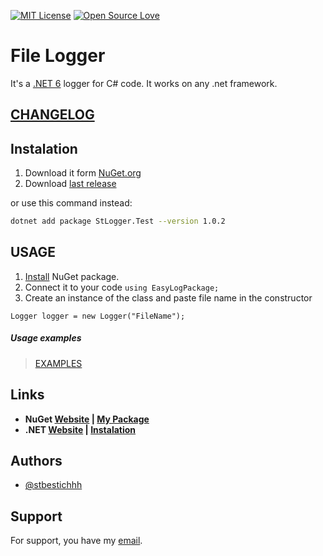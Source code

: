 [![MIT License](https://img.shields.io/badge/License-MIT-green.svg)](LICENSE)
[![Open Source Love](https://badges.frapsoft.com/os/v1/open-source.svg?v=103)](https://github.com/ellerbrock/open-source-badges/)

# File Logger

It's a [.NET 6](https://dotnet.microsoft.com/en-us/apps/maui) logger for C# code. It works on any .net framework.

## [CHANGELOG](CHANGELOG.md)

## Instalation

1. Download it form [NuGet.org](https://www.nuget.org/packages/StLogger.Test/)
2. Download [last release](https://github.com/stbestichhh/dotNET-LoggerService/releases/tag/v1.0.2)

or use this command instead:

```bash
dotnet add package StLogger.Test --version 1.0.2
```
    
## USAGE

1. [Install](#Instalation) NuGet package.
2. Connect it to your code 
`using EasyLogPackage;`
3. Create an instance of the class and paste file name in the constructor

`Logger logger = new Logger("FileName");`

##### Usage examples
> [EXAMPLES](EXAMPLES.md)

## Links
* **NuGet [Website](https://www.nuget.org) | [My Package](https://www.nuget.org/packages/StLogger.Test/)**
* **.NET [Website](https://dotnet.microsoft.com/en-us/) | [Instalation](https://dotnet.microsoft.com/en-us/download)**

## Authors

- [@stbestichhh](https://www.github.com/stbestichhh)


## Support

For support, you have my [email](mailto:stbestich@gmail.com).
